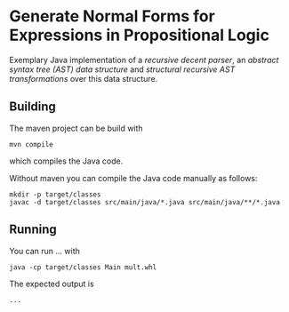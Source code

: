# Generate Normal Forms for Expressions in Propositional Logic

Exemplary Java implementation of a _recursive decent parser_, an _abstract syntax tree (AST) data structure_ and _structural recursive AST transformations_ over this data structure.

## Building

The maven project can be build with

```
mvn compile
```

which compiles the Java code.

Without maven you can compile the Java code manually as follows:

```
mkdir -p target/classes
javac -d target/classes src/main/java/*.java src/main/java/**/*.java
```

## Running

You can run ... with

```
java -cp target/classes Main mult.whl
```

The expected output is

```
...
```
